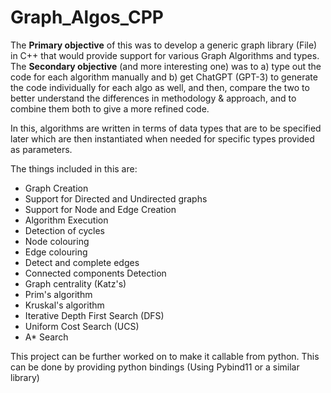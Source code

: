 # Graph_Algos_CPP
The **Primary objective** of this was to develop a generic graph library (File) in C++ that would provide support for various Graph Algorithms and types. 
The **Secondary objective** (and more interesting one) was to a) type out the code for each algorithm manually and b) get ChatGPT (GPT-3) to generate the code individually for each algo as well, and then, compare the two to better understand the differences in methodology & approach, and to combine them both to give a more refined code. 

In this, algorithms are written in terms of data types that are to be specified later which are then instantiated when needed for specific types provided as parameters. 

The things included in this are: 
* Graph Creation
* Support for Directed and Undirected graphs
* Support for Node and Edge Creation
* Algorithm Execution 
* Detection of cycles
* Node colouring
* Edge colouring
* Detect and complete edges
* Connected components Detection 
* Graph centrality (Katz's)
* Prim's algorithm
* Kruskal's algorithm
* Iterative Depth First Search (DFS)
* Uniform Cost Search (UCS)
* A* Search


This project can be further worked on to make it callable from python. This can be done by providing python bindings (Using Pybind11 or a similar library) 

